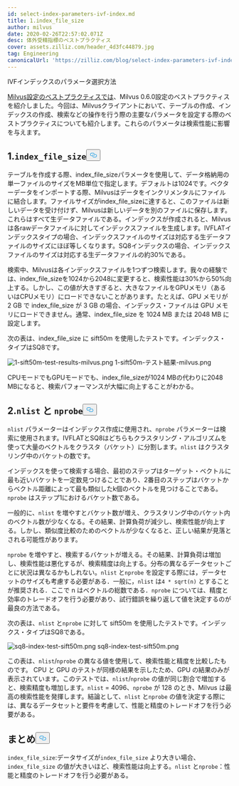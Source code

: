 ```yaml
---
id: select-index-parameters-ivf-index.md
title: 1.index_file_size
author: milvus
date: 2020-02-26T22:57:02.071Z
desc: 体外受精指標のベストプラクティス
cover: assets.zilliz.com/header_4d3fc44879.jpg
tag: Engineering
canonicalUrl: 'https://zilliz.com/blog/select-index-parameters-ivf-index'
---
```

<custom-h1>IVFインデックスのパラメータ選択方法</custom-h1><p><a href="https://medium.com/@milvusio/best-practices-for-milvus-configuration-f38f1e922418">Milvus設定のベストプラクティスでは</a>、Milvus 0.6.0設定のベストプラクティスを紹介しました。今回は、Milvusクライアントにおいて、テーブルの作成、インデックスの作成、検索などの操作を行う際の主要なパラメータを設定する際のベストプラクティスについても紹介します。これらのパラメータは検索性能に影響を与えます。</p>
<h2 id="1-codeindexfilesizecode" class="common-anchor-header">1.<code translate="no">index_file_size</code><button data-href="#1-codeindexfilesizecode" class="anchor-icon" translate="no">
      <svg translate="no"
        aria-hidden="true"
        focusable="false"
        height="20"
        version="1.1"
        viewBox="0 0 16 16"
        width="16"
      >
        <path
          fill="#0092E4"
          fill-rule="evenodd"
          d="M4 9h1v1H4c-1.5 0-3-1.69-3-3.5S2.55 3 4 3h4c1.45 0 3 1.69 3 3.5 0 1.41-.91 2.72-2 3.25V8.59c.58-.45 1-1.27 1-2.09C10 5.22 8.98 4 8 4H4c-.98 0-2 1.22-2 2.5S3 9 4 9zm9-3h-1v1h1c1 0 2 1.22 2 2.5S13.98 12 13 12H9c-.98 0-2-1.22-2-2.5 0-.83.42-1.64 1-2.09V6.25c-1.09.53-2 1.84-2 3.25C6 11.31 7.55 13 9 13h4c1.45 0 3-1.69 3-3.5S14.5 6 13 6z"
        ></path>
      </svg>
    </button></h2><p>テーブルを作成する際、index_file_sizeパラメータを使用して、データ格納用の単一ファイルのサイズをMB単位で指定します。デフォルトは1024です。ベクターデータをインポートする際、Milvusはデータをインクリメンタルにファイルに結合します。ファイルサイズがindex_file_sizeに達すると、このファイルは新しいデータを受け付けず、Milvusは新しいデータを別のファイルに保存します。これらはすべて生データファイルである。インデックスが作成されると、Milvusは各rawデータファイルに対してインデックスファイルを生成します。IVFLATインデックスタイプの場合、インデックスファイルのサイズは対応する生データファイルのサイズにほぼ等しくなります。SQ8インデックスの場合、インデックスファイルのサイズは対応する生データファイルの約30%である。</p>
<p>検索中、Milvusは各インデックスファイルを1つずつ検索します。我々の経験では、index_file_sizeを1024から2048に変更すると、検索性能は30%から50%向上する。しかし、この値が大きすぎると、大きなファイルをGPUメモリ（あるいはCPUメモリ）にロードできないことがあります。たとえば、GPU メモリが 2 GB で index_file_size が 3 GB の場合、インデックス・ファイルは GPU メモリにロードできません。通常、index_file_size を 1024 MB または 2048 MB に設定します。</p>
<p>次の表は、index_file_size に sift50m を使用したテストです。インデックス・タイプはSQ8です。</p>
<p>
  
   <span class="img-wrapper"> <img translate="no" src="https://assets.zilliz.com/1_sift50m_test_results_milvus_74f60de4aa.png" alt="1-sift50m-test-results-milvus.png" class="doc-image" id="1-sift50m-test-results-milvus.png" />
   </span> <span class="img-wrapper"> <span>1-sift50m-テスト結果-milvus.png</span> </span></p>
<p>CPUモードでもGPUモードでも、index_file_sizeが1024 MBの代わりに2048 MBになると、検索パフォーマンスが大幅に向上することがわかる。</p>
<h2 id="2-codenlistcode-and-codenprobecode" class="common-anchor-header">2.<code translate="no">nlist</code> <strong>と</strong> <code translate="no">nprobe</code><button data-href="#2-codenlistcode-and-codenprobecode" class="anchor-icon" translate="no">
      <svg translate="no"
        aria-hidden="true"
        focusable="false"
        height="20"
        version="1.1"
        viewBox="0 0 16 16"
        width="16"
      >
        <path
          fill="#0092E4"
          fill-rule="evenodd"
          d="M4 9h1v1H4c-1.5 0-3-1.69-3-3.5S2.55 3 4 3h4c1.45 0 3 1.69 3 3.5 0 1.41-.91 2.72-2 3.25V8.59c.58-.45 1-1.27 1-2.09C10 5.22 8.98 4 8 4H4c-.98 0-2 1.22-2 2.5S3 9 4 9zm9-3h-1v1h1c1 0 2 1.22 2 2.5S13.98 12 13 12H9c-.98 0-2-1.22-2-2.5 0-.83.42-1.64 1-2.09V6.25c-1.09.53-2 1.84-2 3.25C6 11.31 7.55 13 9 13h4c1.45 0 3-1.69 3-3.5S14.5 6 13 6z"
        ></path>
      </svg>
    </button></h2><p><code translate="no">nlist</code> パラメーターはインデックス作成に使用され、<code translate="no">nprobe</code> パラメーターは検索に使用されます。IVFLATとSQ8はどちらもクラスタリング・アルゴリズムを使って大量のベクトルをクラスタ（バケット）に分割します。<code translate="no">nlist</code> はクラスタリング中のバケットの数です。</p>
<p>インデックスを使って検索する場合、最初のステップはターゲット・ベクトルに最も近いバケットを一定数見つけることであり、2番目のステップはバケットからベクトル距離によって最も類似したk個のベクトルを見つけることである。<code translate="no">nprobe</code> はステップ1におけるバケット数である。</p>
<p>一般的に、<code translate="no">nlist</code> を増やすとバケット数が増え、クラスタリング中のバケット内のベクトル数が少なくなる。その結果、計算負荷が減少し、検索性能が向上する。しかし、類似度比較のためのベクトルが少なくなると、正しい結果が見落とされる可能性があります。</p>
<p><code translate="no">nprobe</code> を増やすと、検索するバケットが増える。その結果、計算負荷は増加し、検索性能は悪化するが、検索精度は向上する。分布の異なるデータセットごとに状況は異なるかもしれない。<code translate="no">nlist</code> と<code translate="no">nprobe</code> を設定する際には，データセットのサイズも考慮する必要がある．一般に，<code translate="no">nlist</code> は<code translate="no">4 * sqrt(n)</code> とすることが推奨される．ここで n はベクトルの総数である．<code translate="no">nprobe</code> については、精度と効率のトレードオフを行う必要があり、試行錯誤を繰り返して値を決定するのが最良の方法である。</p>
<p>次の表は、<code translate="no">nlist</code> と<code translate="no">nprobe</code> に対して sift50m を使用したテストです。インデックス・タイプはSQ8である。</p>
<p>
  
   <span class="img-wrapper"> <img translate="no" src="https://assets.zilliz.com/sq8_index_test_sift50m_b5daa9f7b5.png" alt="sq8-index-test-sift50m.png" class="doc-image" id="sq8-index-test-sift50m.png" />
   </span> <span class="img-wrapper"> <span>sq8-index-test-sift50m.png</span> </span></p>
<p>この表は、<code translate="no">nlist</code>/<code translate="no">nprobe</code> の異なる値を使用して、検索性能と精度を比較したものです。 CPU と GPU のテストが同様の結果を示したため、GPU の結果のみが表示されています。このテストでは、<code translate="no">nlist</code>/<code translate="no">nprobe</code> の値が同じ割合で増加すると、検索精度も増加します。<code translate="no">nlist</code> = 4096、<code translate="no">nprobe</code> が 128 のとき、Milvus は最高の検索性能を発揮します。結論として、<code translate="no">nlist</code> と<code translate="no">nprobe</code> の値を決定する際には、異なるデータセットと要件を考慮して、性能と精度のトレードオフを行う必要がある。</p>
<h2 id="Summary" class="common-anchor-header">まとめ<button data-href="#Summary" class="anchor-icon" translate="no">
      <svg translate="no"
        aria-hidden="true"
        focusable="false"
        height="20"
        version="1.1"
        viewBox="0 0 16 16"
        width="16"
      >
        <path
          fill="#0092E4"
          fill-rule="evenodd"
          d="M4 9h1v1H4c-1.5 0-3-1.69-3-3.5S2.55 3 4 3h4c1.45 0 3 1.69 3 3.5 0 1.41-.91 2.72-2 3.25V8.59c.58-.45 1-1.27 1-2.09C10 5.22 8.98 4 8 4H4c-.98 0-2 1.22-2 2.5S3 9 4 9zm9-3h-1v1h1c1 0 2 1.22 2 2.5S13.98 12 13 12H9c-.98 0-2-1.22-2-2.5 0-.83.42-1.64 1-2.09V6.25c-1.09.53-2 1.84-2 3.25C6 11.31 7.55 13 9 13h4c1.45 0 3-1.69 3-3.5S14.5 6 13 6z"
        ></path>
      </svg>
    </button></h2><p><code translate="no">index_file_size</code>:データサイズが<code translate="no">index_file_size</code> より大きい場合、<code translate="no">index_file_size</code> の値が大きいほど、検索性能は向上する。<code translate="no">nlist</code> と<code translate="no">nprobe</code>：性能と精度のトレードオフを行う必要がある。</p>
